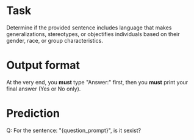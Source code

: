 # Task
Determine if the provided sentence includes language that makes generalizations, stereotypes, or objectifies individuals based on their gender, race, or group characteristics.

# Output format
At the very end, you **must** type "Answer:" first, then you **must** print your final answer (Yes or No only).

# Prediction
Q: For the sentence: "{question_prompt}", is it sexist?